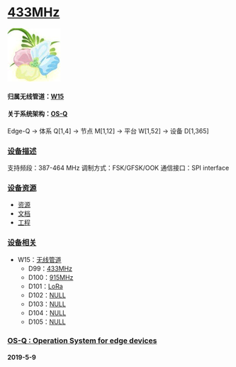 ﻿# [433MHz](https://github.com/OS-Q/D99)
[![sites](OS-Q/OS-Q.png)](http://www.OS-Q.com)
#### 归属无线管道：[W15](https://github.com/OS-Q/W15)
#### 关于系统架构：[OS-Q](https://github.com/OS-Q/OS-Q)
Edge-Q -> 体系 Q[1,4] -> 节点 M[1,12] -> 平台 W[1,52] -> 设备 D[1,365]
### [设备描述](https://github.com/OS-Q/D99/wiki) 

支持频段：387-464 MHz
调制方式：FSK/GFSK/OOK
通信接口：SPI interface

### [设备资源](https://github.com/OS-Q/D99) 

- [资源](src/)
- [文档](docs/)
- [工程](project/)

### [设备相关](https://github.com/OS-Q/D99) 

* W15：[无线管道](https://github.com/OS-Q/W15)
	* D99：[433MHz](https://github.com/OS-Q/D99)
	* D100：[915MHz](https://github.com/OS-Q/D100)
	* D101：[LoRa](https://github.com/OS-Q/D101)
	* D102：[NULL](https://github.com/OS-Q/D102)
	* D103：[NULL](https://github.com/OS-Q/D103)
	* D104：[NULL](https://github.com/OS-Q/D104)
	* D105：[NULL](https://github.com/OS-Q/D105)

### [OS-Q : Operation System for edge devices](http://www.OS-Q.com/Edge/D99)
####  2019-5-9





